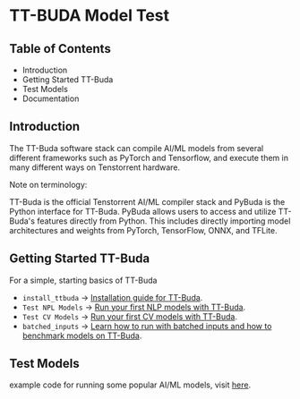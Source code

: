 # TT-BUDA Model Test
## Table of Contents
- Introduction
- Getting Started TT-Buda
- Test Models
- Documentation


## **Introduction**

The TT-Buda software stack can compile AI/ML models from several different frameworks such as PyTorch and Tensorflow, and execute them in many different ways on Tenstorrent hardware.
<br>

Note on terminology:

TT-Buda is the official Tenstorrent AI/ML compiler stack and PyBuda is the Python interface for TT-Buda. PyBuda allows users to access and utilize TT-Buda's features directly from Python. This includes directly importing model architectures and weights from PyTorch, TensorFlow, ONNX, and TFLite.
<br>


## **Getting Started TT-Buda**

For a simple, starting basics of TT-Buda

 - `install_ttbuda` ->  [Installation guide for TT-Buda](https://github.com/eSlimKorea/TT-Buda-Installation).
 - `Test NPL Models` -> [Run your first NLP models with TT-Buda]().
 - `Test CV Models` -> [Run your first CV models with TT-Buda](https://github.com/eSlimKorea/Model-TEST-TT-BUDA/blob/main/Model%20Test/CV_Models/YOLOX/running_yolox.ipynb).
 - `batched_inputs` -> [Learn how to run with batched inputs and how to benchmark models on TT-Buda]().

## **Test Models**

example code for running some popular AI/ML models, visit [here](https://github.com/eSlimKorea/Model-TEST-TT-BUDA/tree/main/Model%20Test).
